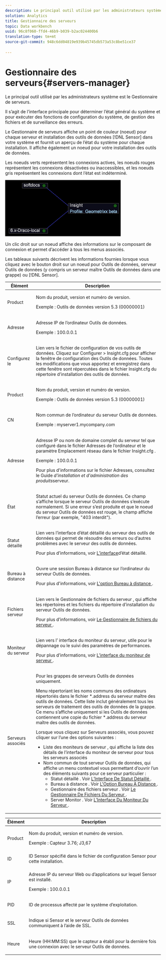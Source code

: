 ```yaml
---
description: Le principal outil utilisé par les administrateurs système est le Gestionnaire de serveurs.
solution: Analytics
title: Gestionnaire des serveurs
topic: Data workbench
uuid: 96c8f060-ffd4-46b9-b039-b2ac024400b6
translation-type: tm+mt
source-git-commit: 948c6dd04819e939b45745db573a53c8be51ce37

---
```



# Gestionnaire des serveurs{#servers-manager}

Le principal outil utilisé par les administrateurs système est le Gestionnaire de serveurs.

Il s’agit de l’interface principale pour déterminer l’état général du système et pour exécuter des fonctions de configuration du système, de gestion des fichiers et de surveillance des erreurs.

Le Gestionnaire de serveurs affiche un point de couleur (noeud) pour chaque serveur et installation des outils de données [!DNL Sensor] dans votre système et fournit un aperçu de l’état du système pour chaque installation. Il affiche également un noeud pour votre installation des outils de données.

Les noeuds verts représentent les connexions actives, les noeuds rouges représentent les connexions désactivées ou inaccessibles, et les noeuds gris représentent les connexions dont l’état est indéterminé.

![](assets/vis_SysStat_RedGreenDots.png)

Un clic droit sur un noeud affiche des informations sur le composant de connexion et permet d’accéder à tous les menus associés.

Les tableaux suivants décrivent les informations fournies lorsque vous cliquez avec le bouton droit sur un noeud pour Outils de données, serveur Outils de données (y compris un serveur maître Outils de données dans une grappe) ou [!DNL Sensor].

<table id="table_C459CAAB07D34144B5BFFCCC84C2BB37"> 
 <thead> 
  <tr> 
   <th colname="col1" class="entry"> Élément </th> 
   <th colname="col2" class="entry"> Description </th> 
  </tr> 
 </thead>
 <tbody> 
  <tr> 
   <td colname="col1"> <p>Product </p> </td> 
   <td colname="col2"> <p>Nom du produit, version et numéro de version. </p> <p>Exemple : Outils de données version 5.3 (00000001) </p> </td> 
  </tr> 
  <tr> 
   <td colname="col1"> <p>Adresse </p> </td> 
   <td colname="col2"> <p>Adresse IP de l’ordinateur Outils de données. </p> <p>Exemple : 100.0.0.1 </p> </td> 
  </tr> 
  <tr> 
   <td colname="col1"> <p>Configurez le </p> </td> 
   <td colname="col2"> <p>Lien vers le fichier de <span class="keyword"> configuration de vos outils de </span> données. Cliquez sur <span class="uicontrol"> Configurer </span> &gt; <span class="uicontrol"> Insight.cfg </span> pour afficher la fenêtre de configuration des Outils de données. Toutes les modifications que vous apportez et enregistrez dans cette fenêtre sont répercutées dans le fichier <span class="filepath"> Insight.cfg </span> du répertoire d’installation des outils de données. </p> </td> 
  </tr> 
  <tr> 
   <td colname="col1"> <p>Product </p> </td> 
   <td colname="col2"> <p>Nom du produit, version et numéro de version. </p> <p>Exemple : Outils de données version 5.3 (00000001) </p> </td> 
  </tr> 
  <tr> 
   <td colname="col1"> <p>CN </p> </td> 
   <td colname="col2"> <p>Nom commun de l’ordinateur du serveur Outils de données. </p> <p>Exemple : <span class="filepath"> myserver1.mycompany.com </span> </p> </td> 
  </tr> 
  <tr> 
   <td colname="col1"> <p>Adresse </p> </td> 
   <td colname="col2"> <p>Adresse IP ou nom de domaine complet du serveur tel que configuré dans le fichier Adresses de l’ordinateur et le paramètre Emplacement réseau dans le fichier <span class="filepath"> Insight.cfg </span> . </p> <p>Exemple : 100.0.0.1 </p> <p>Pour plus d'informations sur le fichier Adresses, consultez le Guide <i>d'installation et d'administration des produits</i>serveur. </p> </td> 
  </tr> 
  <tr> 
   <td colname="col1"> <p>État </p> </td> 
   <td colname="col2"> <p>Statut actuel du serveur Outils de données. Ce champ s’affiche lorsque le serveur Outils de données s’exécute normalement. Si une erreur s’est produite et que le noeud du serveur Outils de données est rouge, le champ affiche l’erreur (par exemple, "403 interdit"). </p> </td> 
  </tr> 
  <tr> 
   <td colname="col1"> <p>Statut détaillé </p> </td> 
   <td colname="col2"> <p>Lien vers l’interface d’état <span class="keyword"> détaillé du serveur des outils de données </span> <span class="wintitle"> </span> qui permet de résoudre des erreurs ou d’autres problèmes avec le serveur des outils de données. </p> <p>Pour plus d’informations, voir <a href="../../../home/c-get-started/c-admin-intrf/c-det-stat-interf.md"> L’interface</a>d’état détaillé. </p> </td> 
  </tr> 
  <tr> 
   <td colname="col1"> <p>Bureau à distance </p> </td> 
   <td colname="col2"> <p>Ouvre une session Bureau à <span class="wintitle"> distance </span> sur l’ordinateur du serveur Outils de données. </p> <p>Pour plus d'informations, voir <a href="../../../home/c-get-started/c-admin-intrf/t-rmt-dsktp-opt.md#task-dc0bdb4630474a17af67b931bc22d9ef"> L'option Bureau à distance </a>. </p> </td> 
  </tr> 
  <tr> 
   <td colname="col1"> <p>Fichiers serveur </p> </td> 
   <td colname="col2"> <p>Lien vers le Gestionnaire de fichiers du <span class="wintitle"> serveur </span>, qui affiche les répertoires et les fichiers du répertoire d’installation du serveur Outils de données. </p> <p>Pour plus d’informations, voir <a href="../../../home/c-get-started/c-admin-intrf/c-svr-files-mgr.md#concept-73a0808487c8424285ae7302f53bc5f4"> Le Gestionnaire de fichiers du serveur </a>. </p> </td> 
  </tr> 
  <tr> 
   <td colname="col1"> <p>Moniteur du serveur </p> </td> 
   <td colname="col2"> <p>Lien vers l’ <span class="wintitle"> interface du moniteur du </span> serveur, utile pour le dépannage ou le suivi des paramètres de performances. </p> <p>Pour plus d’informations, voir <a href="../../../home/c-get-started/c-admin-intrf/c-svr-mtr-intfc.md#concept-3bea7441de20409585e63060d5489f45"> L’interface du moniteur de serveur </a>. </p> </td> 
  </tr> 
  <tr> 
   <td colname="col1"> <p>Serveurs associés </p> </td> 
   <td colname="col2"> <p>Pour les grappes de serveurs Outils de données uniquement. </p> <p>Menu répertoriant les noms communs des ordinateurs répertoriés dans le fichier *.address <span class="filepath"> du serveur maître </span> des outils de données. Cette liste inclut généralement tous les serveurs de traitement des <span class="keyword"> outils de données </span> de la grappe. Ce menu s’affiche uniquement si les Outils de données contiennent une copie du fichier *.address <span class="filepath"> du serveur maître </span> des outils de données. </p> <p>Lorsque vous cliquez sur <span class="uicontrol"> Serveurs </span>associés, vous pouvez cliquer sur l’une des options suivantes : 
     <ul id="ul_3B28B8579B1945FD80669EDFDFDA84A6"> 
      <li id="li_90094B46CB304C179136BB75FF0D6DBD"> <span class="uicontrol"> Liste des moniteurs de serveur </span>, qui affiche la liste <span class="wintitle"> des détails de l’interface du moniteur de </span> serveur pour tous les serveurs associés </li> 
      <li id="li_CD6FF5BB52874ABCB536C2DE2376587A">Nom commun de tout serveur Outils de données, qui affiche un menu contextuel vous permettant d’ouvrir l’un des éléments suivants pour ce serveur particulier : 
       <ul id="ul_928510D1DE68471583F2EE7547AEB824"> 
        <li id="li_8399338137354A59B9B4D24AF7EEE868"> <span class="uicontrol"> Statut détaillé </span>. Voir <a href="../../../home/c-get-started/c-admin-intrf/c-det-stat-interf.md"> L’Interface De Statut Détaillé </a>. </li> 
        <li id="li_0FE569C56B3F4583BC1F3DF3B4F55765"> <span class="uicontrol"> Bureau à distance </span>. Voir <a href="../../../home/c-get-started/c-admin-intrf/t-rmt-dsktp-opt.md#task-dc0bdb4630474a17af67b931bc22d9ef"> L'Option Bureau À Distance </a>. </li> 
        <li id="li_2B6F8419CB5945C9B411F6A7C2C859FF"> <span class="uicontrol"> Gestionnaire des fichiers serveur </span>. Voir <a href="../../../home/c-get-started/c-admin-intrf/c-svr-files-mgr.md#concept-73a0808487c8424285ae7302f53bc5f4"> Le Gestionnaire De Fichiers Du Serveur </a>. </li> 
        <li id="li_F22F974EB4DE4F0F93623AE98C7DCEBC"> <span class="uicontrol"> Server Monitor </span>. Voir <a href="../../../home/c-get-started/c-admin-intrf/c-svr-mtr-intfc.md#concept-3bea7441de20409585e63060d5489f45"> L’Interface Du Moniteur Du Serveur </a>. </li> 
       </ul> </li> 
     </ul> </p> </td> 
  </tr> 
 </tbody> 
</table>

<table id="table_5BFA0AFE2D9A4337BF04343879DAD03B"> 
 <thead> 
  <tr> 
   <th colname="col1" class="entry"> Élément </th> 
   <th colname="col2" class="entry"> Description </th> 
  </tr> 
 </thead>
 <tbody> 
  <tr> 
   <td colname="col1"> <p>Product </p> </td> 
   <td colname="col2"> <p>Nom du produit, version et numéro de version. </p> <p>Exemple : Capteur 3.76; J3,67 </p> </td> 
  </tr> 
  <tr> 
   <td colname="col1"> <p>ID </p> </td> 
   <td colname="col2"> ID <span class="wintitle"> Sensor </span> spécifié dans le fichier de configuration <span class="wintitle"> Sensor </span> pour cette installation. </td> 
  </tr> 
  <tr> 
   <td colname="col1"> <p>IP </p> </td> 
   <td colname="col2"> <p>Adresse IP du serveur Web ou d’applications sur lequel <span class="wintitle"> Sensor </span> est installé. </p> <p>Exemple : 100.0.0.1 </p> </td> 
  </tr> 
  <tr> 
   <td colname="col1"> <p>PID </p> </td> 
   <td colname="col2"> <p>ID de processus affecté par le système d’exploitation. </p> </td> 
  </tr> 
  <tr> 
   <td colname="col1"> <p>SSL </p> </td> 
   <td colname="col2"> <p>Indique si <span class="wintitle"> Sensor </span> et le serveur Outils de données communiquent à l’aide de SSL. </p> </td> 
  </tr> 
  <tr> 
   <td colname="col1"> <p>Heure </p> </td> 
   <td colname="col2"> <p>Heure (HH:MM:SS) que le <span class="wintitle"> capteur </span> a établi pour la dernière fois une connexion avec le serveur Outils de données. </p> </td> 
  </tr> 
 </tbody> 
</table>
